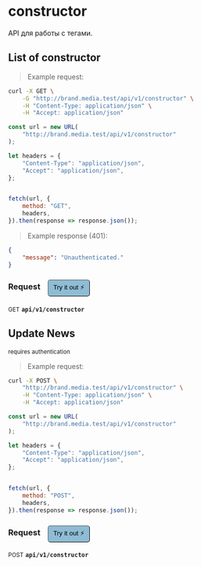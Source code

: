 # constructor

API для работы с тегами.

## List of constructor




> Example request:

```bash
curl -X GET \
    -G "http://brand.media.test/api/v1/constructor" \
    -H "Content-Type: application/json" \
    -H "Accept: application/json"
```

```javascript
const url = new URL(
    "http://brand.media.test/api/v1/constructor"
);

let headers = {
    "Content-Type": "application/json",
    "Accept": "application/json",
};


fetch(url, {
    method: "GET",
    headers,
}).then(response => response.json());
```


> Example response (401):

```json
{
    "message": "Unauthenticated."
}
```
<div id="execution-results-GETapi-v1-constructor" hidden>
    <blockquote>Received response<span id="execution-response-status-GETapi-v1-constructor"></span>:</blockquote>
    <pre class="json"><code id="execution-response-content-GETapi-v1-constructor"></code></pre>
</div>
<div id="execution-error-GETapi-v1-constructor" hidden>
    <blockquote>Request failed with error:</blockquote>
    <pre><code id="execution-error-message-GETapi-v1-constructor"></code></pre>
</div>
<form id="form-GETapi-v1-constructor" data-method="GET" data-path="api/v1/constructor" data-authed="0" data-hasfiles="0" data-headers='{"Content-Type":"application\/json","Accept":"application\/json"}' onsubmit="event.preventDefault(); executeTryOut('GETapi-v1-constructor', this);">
<h3>
    Request&nbsp;&nbsp;&nbsp;
        <button type="button" style="background-color: #8fbcd4; padding: 5px 10px; border-radius: 5px; border-width: thin;" id="btn-tryout-GETapi-v1-constructor" onclick="tryItOut('GETapi-v1-constructor');">Try it out ⚡</button>
    <button type="button" style="background-color: #c97a7e; padding: 5px 10px; border-radius: 5px; border-width: thin;" id="btn-canceltryout-GETapi-v1-constructor" onclick="cancelTryOut('GETapi-v1-constructor');" hidden>Cancel</button>&nbsp;&nbsp;
    <button type="submit" style="background-color: #6ac174; padding: 5px 10px; border-radius: 5px; border-width: thin;" id="btn-executetryout-GETapi-v1-constructor" hidden>Send Request 💥</button>
    </h3>
<p>
<small class="badge badge-green">GET</small>
 <b><code>api/v1/constructor</code></b>
</p>
</form>


## Update News

<small class="badge badge-darkred">requires authentication</small>



> Example request:

```bash
curl -X POST \
    "http://brand.media.test/api/v1/constructor" \
    -H "Content-Type: application/json" \
    -H "Accept: application/json"
```

```javascript
const url = new URL(
    "http://brand.media.test/api/v1/constructor"
);

let headers = {
    "Content-Type": "application/json",
    "Accept": "application/json",
};


fetch(url, {
    method: "POST",
    headers,
}).then(response => response.json());
```


<div id="execution-results-POSTapi-v1-constructor" hidden>
    <blockquote>Received response<span id="execution-response-status-POSTapi-v1-constructor"></span>:</blockquote>
    <pre class="json"><code id="execution-response-content-POSTapi-v1-constructor"></code></pre>
</div>
<div id="execution-error-POSTapi-v1-constructor" hidden>
    <blockquote>Request failed with error:</blockquote>
    <pre><code id="execution-error-message-POSTapi-v1-constructor"></code></pre>
</div>
<form id="form-POSTapi-v1-constructor" data-method="POST" data-path="api/v1/constructor" data-authed="1" data-hasfiles="0" data-headers='{"Content-Type":"application\/json","Accept":"application\/json"}' onsubmit="event.preventDefault(); executeTryOut('POSTapi-v1-constructor', this);">
<h3>
    Request&nbsp;&nbsp;&nbsp;
        <button type="button" style="background-color: #8fbcd4; padding: 5px 10px; border-radius: 5px; border-width: thin;" id="btn-tryout-POSTapi-v1-constructor" onclick="tryItOut('POSTapi-v1-constructor');">Try it out ⚡</button>
    <button type="button" style="background-color: #c97a7e; padding: 5px 10px; border-radius: 5px; border-width: thin;" id="btn-canceltryout-POSTapi-v1-constructor" onclick="cancelTryOut('POSTapi-v1-constructor');" hidden>Cancel</button>&nbsp;&nbsp;
    <button type="submit" style="background-color: #6ac174; padding: 5px 10px; border-radius: 5px; border-width: thin;" id="btn-executetryout-POSTapi-v1-constructor" hidden>Send Request 💥</button>
    </h3>
<p>
<small class="badge badge-black">POST</small>
 <b><code>api/v1/constructor</code></b>
</p>
<p>
<label id="auth-POSTapi-v1-constructor" hidden>Authorization header: <b><code>Bearer </code></b><input type="text" name="Authorization" data-prefix="Bearer " data-endpoint="POSTapi-v1-constructor" data-component="header"></label>
</p>
</form>



